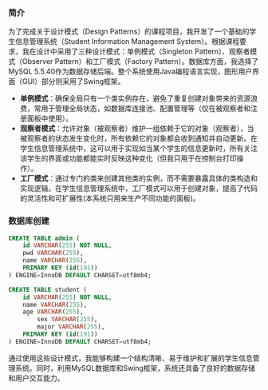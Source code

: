 ### 简介

为了完成关于设计模式（Design Patterns）的课程项目，我开发了一个基础的学生信息管理系统（Student Information Management System）。根据课程要求，我在设计中采用了三种设计模式：单例模式（Singleton Pattern）、观察者模式（Observer Pattern）和工厂模式（Factory Pattern）。数据库方面，我选择了MySQL 5.5.40作为数据存储后端。整个系统使用Java编程语言实现，图形用户界面（GUI）部分则采用了Swing框架。

* **单例模式**：确保全局只有一个类实例存在，避免了重复创建对象带来的资源浪费，常用于管理全局状态，如数据库连接池、配置管理等（仅在被观察者和注册面板中使用）。
* **观察者模式**：允许对象（被观察者）维护一组依赖于它的对象（观察者），当被观察者的状态发生变化时，所有依赖它的对象都会收到通知并自动更新。在学生信息管理系统中，这可以用于实现如当某个学生的信息更新时，所有关注该学生的界面或功能都能实时反映这种变化（但我只用于在控制台打印操作）。
* **工厂模式**：通过专门的类来创建其他类的实例，而不需要暴露具体的类构造和实现逻辑。在学生信息管理系统中，工厂模式可以用于创建对象，提高了代码的灵活性和可扩展性(本系统只用来生产不同功能的面板)。

### 数据库创建


```sql
CREATE TABLE admin (  
    id VARCHAR(255) NOT NULL,  
    pwd VARCHAR(255),  
    name VARCHAR(255),  
    PRIMARY KEY (id(191))  
) ENGINE=InnoDB DEFAULT CHARSET=utf8mb4;

CREATE TABLE student (  
    id VARCHAR(255) NOT NULL,  
    name VARCHAR(255),  
    age VARCHAR(255),  
		sex VARCHAR(255), 
		major VARCHAR(255), 
    PRIMARY KEY (id(191))  
) ENGINE=InnoDB DEFAULT CHARSET=utf8mb4;


```


通过使用这些设计模式，我能够构建一个结构清晰、易于维护和扩展的学生信息管理系统。同时，利用MySQL数据库和Swing框架，系统还具备了良好的数据存储和用户交互能力。
